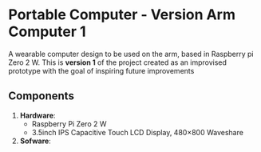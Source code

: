 # Portable Computer - Version Arm Computer 1

A wearable computer design to be used on the arm, based in Raspberry pi Zero 2 W. This is **version 1** of the project created as an improvised prototype with the goal of inspiring future improvements 

## Components  
1. **Hardware**:
   * Raspberry Pi Zero 2 W
   * 3.5inch IPS Capacitive Touch LCD Display, 480×800 Waveshare
2. **Sofware**:
